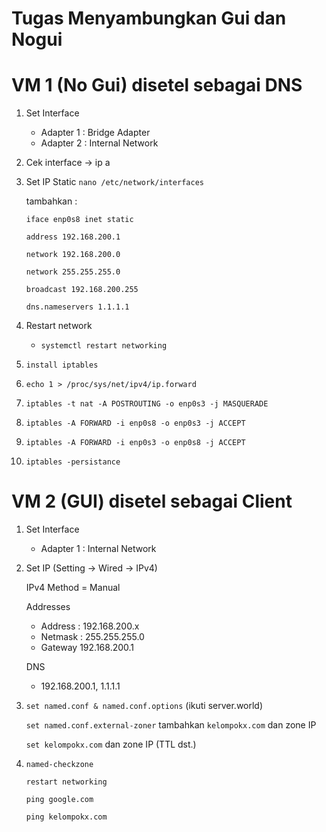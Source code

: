 # Tugas Menyambungkan Gui dan Nogui

# VM 1 (No Gui) disetel sebagai DNS

1. Set Interface
    - Adapter 1 : Bridge Adapter
    - Adapter 2 : Internal Network
2. Cek interface → ip a
3. Set IP Static `nano /etc/network/interfaces`
    
    tambahkan :
    
    `iface enp0s8 inet static`
    
    `address 192.168.200.1`
    
    `network 192.168.200.0`
    
    `network 255.255.255.0`
    
    `broadcast 192.168.200.255`
    
    `dns.nameservers 1.1.1.1`
    
4. Restart network
    - `systemctl restart networking`
5. `install iptables`
6. `echo 1 > /proc/sys/net/ipv4/ip.forward`
7. `iptables -t nat -A POSTROUTING -o enp0s3 -j MASQUERADE`
8. `iptables -A FORWARD -i enp0s8 -o enp0s3 -j ACCEPT`
9. `iptables -A FORWARD -i enp0s3 -o enp0s8 -j ACCEPT`
10. `iptables -persistance`

# VM 2 (GUI) disetel sebagai Client

1. Set Interface
    - Adapter 1 : Internal Network
2. Set IP (Setting → Wired → IPv4)
    
    IPv4 Method = Manual
    
    Addresses
    
    - Address : 192.168.200.x
    - Netmask : 255.255.255.0
    - Gateway  192.168.200.1
    
    DNS
    
    - 192.168.200.1, 1.1.1.1
3. `set named.conf & named.conf.options` (ikuti server.world)
    
    `set named.conf.external-zoner` tambahkan `kelompokx.com` dan zone IP
    
    `set kelompokx.com` dan zone IP (TTL dst.)
    
4. `named-checkzone`
    
    `restart networking`
    
    `ping google.com`
    
    `ping kelompokx.com`